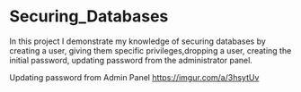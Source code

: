 # Securing_Databases 

In this project I demonstrate my knowledge of securing databases by creating a user, giving them specific privileges,dropping a user, creating the initial password, updating password from the administrator panel. 


Updating password from Admin Panel 
https://imgur.com/a/3hsytUv
